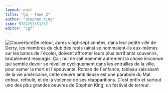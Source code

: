 ```yaml
---
layout: post
title: "Ça - Tome 2"
author: "Stephen King"
isbn: 9782253151357
editor: "Lgf"
---
```


![Couverture](/img/9782253151357.jpg)De retour, après vingt-sept années, dans leur petite ville de Derry, les membres du club des ratés (ainsi se nommaient-ils eux-mêmes sur les bancs de l´école), doivent affronter leurs plus terrifiants souvenirs, brutalement ressurgis. Ça : nul ne sait nommer autrement la chose inconnue qui semble devoir se réveiller cycliquement dans les entrailles de la ville, pour semer la mort et l´épouvante. Roman de l´enfance, tableau saisissant de la vie américaine, cette oeuvre ambitieuse est une parabole du Mal enfoui, refoulé, et de la violence de ses réapparitions. C´est enfin et surtout une des plus grandes oeuvres de Stephen King, un festival de terreur.
